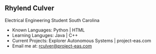 ## Rhylend Culver
Electrical Engineering Student
South Carolina

- Known Languages: Python | HTML
- Learning Languges: Java | C++
- Current Projects: Explorer Autonomous Systems | project-eas.com
- Email me at: rculver@project-eas.com
<!--
**rculv/rculv** is a ✨ _special_ ✨ repository because its `README.md` (this file) appears on your GitHub profile.

Here are some ideas to get you started:

- 🔭 I’m currently working on ...
- 🌱 I’m currently learning ...
- 👯 I’m looking to collaborate on ...
- 🤔 I’m looking for help with ...
- 💬 Ask me about ...
- 📫 How to reach me: ...
- 😄 Pronouns: ...
- ⚡ Fun fact: ...
-->
